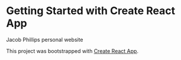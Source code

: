 # Getting Started with Create React App

Jacob Phillips personal website

This project was bootstrapped with [Create React App](https://github.com/facebook/create-react-app).
